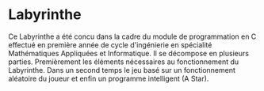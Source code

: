 # Labyrinthe

Ce Labyrinthe a été concu dans la cadre du module de programmation en C effectué en première année de cycle d'ingénierie en spécialité
Mathématiques Appliquées et Informatique. Il se décompose en plusieurs parties. Premièrement les éléments nécessaires au fonctionnement 
du Labyrinthe. Dans un second temps le jeu basé sur un fonctionnement aléatoire du joueur et enfin un programme intelligent (A Star).
